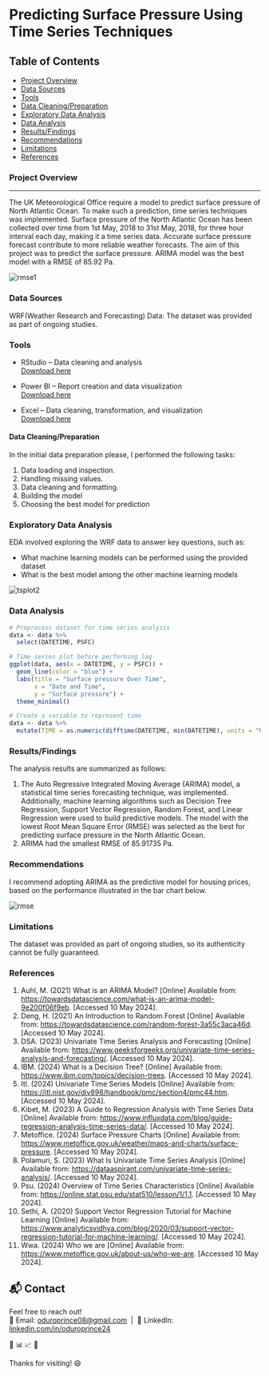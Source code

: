 # Predicting Surface Pressure Using Time Series Techniques

## Table of Contents
- [Project Overview](#project-overview)
- [Data Sources](#data-sources)
- [Tools](#tools)
- [Data Cleaning/Preparation](#data-cleaningpreparation)
- [Exploratory Data Analysis](#exploratory-data-analysis)
- [Data Analysis](#data-analysis)
- [Results/Findings](#resultsfindings)
- [Recommendations](#recommendations)
- [Limitations](#limitations)
- [References](#references)
  
### Project Overview
---
The UK Meteorological Office require a model to predict surface pressure of North Atlantic Ocean. To make such a prediction, time series techniques was implemented. Surface pressure of the North Atlantic Ocean has been collected over time from 1st May, 2018 to 31st May, 2018, for three hour interval each day, making it a time series data. Accurate surface pressure forecast contribute to more reliable weather forecasts. The aim of this project was to predict the surface pressure. ARIMA model was the best model with a RMSE of 85.92 Pa.  

![rmse1](https://github.com/user-attachments/assets/c51a8c78-e156-4d69-8dee-4239d156f727)


### Data Sources
WRF(Weather Research and Forecasting) Data: The dataset was provided as part of ongoing studies. 

### Tools
- RStudio – Data cleaning and analysis  
  [Download here](https://posit.co/products/open-source/rstudio/)

- Power BI – Report creation and data visualization  
  [Download here](https://www.microsoft.com/en-us/download/details.aspx?id=58494)

- Excel – Data cleaning, transformation, and visualization  
  [Download here](https://www.microsoft.com/en-us/microsoft-365/excel)

#### Data Cleaning/Preparation
In the initial data preparation please, I performed the following tasks:
1.	Data loading and inspection.
2.	Handling missing values.
3.	Data cleaning and formatting.
4. 	Building the model
5.	Choosing the best model for prediction
   
### Exploratory Data Analysis
EDA involved exploring the WRF data to answer key questions, such as: 
-	What machine learning models can be performed using the provided dataset 
-	What is the best model among the other machine learning models  

  ![tsplot2](https://github.com/user-attachments/assets/24894701-8b7e-4b30-a124-1f0837d06c16)


### Data Analysis 
```r 
# Preprocess dataset for time series analysis
data <- data %>%
  select(DATETIME, PSFC)

# Time series plot before performing lag
ggplot(data, aes(x = DATETIME, y = PSFC)) +
  geom_line(color = "blue") +
  labs(title = "Surface pressure Over Time",
       x = "Date and Time",
       y = "Surface pressure") +
  theme_minimal()

# Create a variable to represent time
data <- data %>%
  mutate(TIME = as.numeric(difftime(DATETIME, min(DATETIME), units = "hours")))
```

### Results/Findings
The analysis results are summarized as follows:
1.	The Auto Regressive Integrated Moving Average (ARIMA) model, a statistical time series forecasting technique, was implemented. Additionally, machine learning algorithms such as Decision Tree Regression, Support Vector Regression, Random Forest, and Linear Regression were used to build predictive models. The model with the lowest Root Mean Square Error (RMSE) was selected as the best for predicting surface pressure in the North Atlantic Ocean.
2.	ARIMA had the smallest RMSE of 85.91735 Pa.

### Recommendations
I recommend adopting ARIMA as the predictive model for housing prices, based on the performance illustrated in the bar chart below.

![rmse](https://github.com/user-attachments/assets/c3077595-db71-4c6a-9788-622258de2e67)

### Limitations
The dataset was provided as part of ongoing studies, so its authenticity cannot be fully guaranteed.

### References
1.	Auhl, M. (2021) What is an ARIMA Model? [Online] Available from: https://towardsdatascience.com/what-is-an-arima-model-9e200f06f9eb. [Accessed 10 May 2024].
2.	Deng, H. (2021) An Introduction to Random Forest [Online] Available from: https://towardsdatascience.com/random-forest-3a55c3aca46d. [Accessed 10 May 2024].
3.	DSA. (2023) Univariate Time Series Analysis and Forecasting [Online] Available from: https://www.geeksforgeeks.org/univariate-time-series-analysis-and-forecasting/. [Accessed 10 May 2024].
4.	IBM. (2024) What is a Decision Tree? [Online] Available from: https://www.ibm.com/topics/decision-trees. [Accessed 10 May 2024].
5.	Itl. (2024) Univariate Time Series Models [Online] Available from: https://itl.nist.gov/div898/handbook/pmc/section4/pmc44.htm. [Accessed 10 May 2024].
6.	Kibet, M. (2023) A Guide to Regression Analysis with Time Series Data [Online] Available from: https://www.influxdata.com/blog/guide-regression-analysis-time-series-data/. [Accessed 10 May 2024].
7.	Metoffice. (2024) Surface Pressure Charts [Online] Available from: https://www.metoffice.gov.uk/weather/maps-and-charts/surface-pressure. [Accessed 10 May 2024].
8.	Polamuri, S. (2023) What Is Univariate Time Series Analysis [Online] Available from: https://dataaspirant.com/univariate-time-series-analysis/. [Accessed 10 May 2024].
9.	Psu. (2024) Overview of Time Series Characteristics [Online] Available from: https://online.stat.psu.edu/stat510/lesson/1/1.1. [Accessed 10 May 2024].
10.	Sethi, A. (2020) Support Vector Regression Tutorial for Machine Learning [Online] Available from: https://www.analyticsvidhya.com/blog/2020/03/support-vector-regression-tutorial-for-machine-learning/. [Accessed 10 May 2024].
11.	Wwa. (2024) Who we are [Online] Available from: https://www.metoffice.gov.uk/about-us/who-we-are. [Accessed 10 May 2024].


## 📬 Contact
Feel free to reach out!  
📧 Email: [oduroprince08@gmail.com](mailto:oduroprince08@gmail.com) &nbsp;|&nbsp; 🔗 LinkedIn: [linkedin.com/in/oduroprince24](https://linkedin.com/in/oduroprince24)


🚀
📊
📈
🧠

Thanks for visiting! 😄

